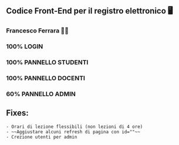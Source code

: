 ## Codice Front-End per il registro elettronico 🖥️
### Francesco Ferrara 🧑‍🎓


### 100% LOGIN

### 100% PANNELLO STUDENTI

### 100% PANNELLO DOCENTI

### 60% PANNELLO ADMIN

## Fixes:
    - Orari di lezione flessibili (non lezioni di 4 ore)
    - ~~Aggiustare alcuni refresh di pagina con id=""~~
    - Crezione utenti per admin